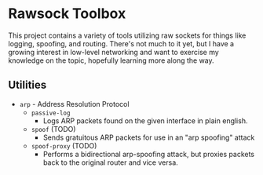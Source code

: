 # Rawsock Toolbox

This project contains a variety of tools utilizing raw sockets for things like logging, spoofing, and routing. There's not much to it yet, but I have a growing interest in low-level networking and want to exercise my knowledge on the topic, hopefully learning more along the way.


## Utilities

* `arp` - Address Resolution Protocol
  * `passive-log`
    * Logs ARP packets found on the given interface in plain english.
  * `spoof` (TODO)
    * Sends gratuitous ARP packets for use in an "arp spoofing" attack
  * `spoof-proxy` (TODO)
    * Performs a bidirectional arp-spoofing attack, but proxies packets back to the original router and vice versa.
